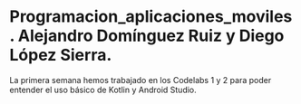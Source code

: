# Programacion_aplicaciones_moviles. Alejandro Domínguez Ruiz y Diego López Sierra.
La primera semana hemos trabajado en los Codelabs 1 y 2 para poder entender el uso básico de Kotlin y Android Studio.
